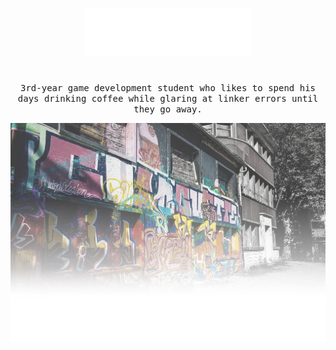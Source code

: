 <p align="center">
  <img width="264" height="77" src="https://raw.githubusercontent.com/ben-millar/ben-millar/master/HiImBen.gif">
</p>

#

<p align="center">
  <samp>3rd-year game development student who likes to spend his days drinking coffee while glaring at linker errors until they go away.</samp>
</p>

![Graffiti Background](https://raw.githubusercontent.com/ben-millar/ben-millar/master/githubTopBanner2.png)

<!--
**ben-millar/ben-millar** is a ✨ _special_ ✨ repository because its `README.md` (this file) appears on your GitHub profile.

Here are some ideas to get you started:

- 🔭 I’m currently working on ...
- 🌱 I’m currently learning ...
- 👯 I’m looking to collaborate on ...
- 🤔 I’m looking for help with ...
- 💬 Ask me about ...
- 📫 How to reach me: ...
- 😄 Pronouns: ...
- ⚡ Fun fact: ...
-->

